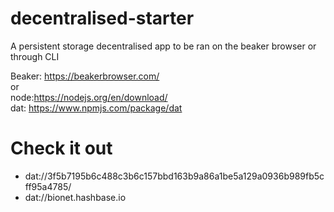 # decentralised-starter
A persistent storage decentralised app to be ran on the beaker browser or through CLI

Beaker: https://beakerbrowser.com/ <br>
or <br>
node:https://nodejs.org/en/download/ <br>
dat: https://www.npmjs.com/package/dat

# Check it out
- dat://3f5b7195b6c488c3b6c157bbd163b9a86a1be5a129a0936b989fb5cff95a4785/
- dat://bionet.hashbase.io

